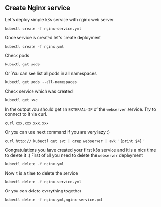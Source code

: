 ## Create Nginx service
Let's deploy simple k8s service with nginx web server
```
kubectl create -f nginx-service.yml
```
Once service is created let's create deployment
```
kubectl create -f nginx.yml
```
Check pods
```
kubectl get pods
```
Or You can see list all pods in all namespaces
```
kubectl get pods --all-namespaces
```
Check service which was created
```
kubectl get svc
```
In the output you should get an `EXTERNAL-IP` of the `webserver` service. Try to connect to it via curl. 

```
curl xxx.xxx.xxx.xxx
```
Or you can use next command if you are very lazy :)
```
curl http://`kubectl get svc | grep webserver | awk '{print $4}'`
```
Congratulations you have created your first k8s service and it is a nice time to delete it :)
First of all you need to delete the `webserver` deployment
```
kubectl delete -f nginx.yml
```
Now it is a time to delete the service
```
kubectl delete -f nginx-service.yml
```
Or you can delete everything together
```
kubectl delete -f nginx.yml,nginx-service.yml

```